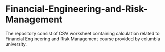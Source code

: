 # Financial-Engineering-and-Risk-Management

The repository consist of CSV worksheet containing calculation related to Financial Engineering and Risk Management course provided by columbia university.
